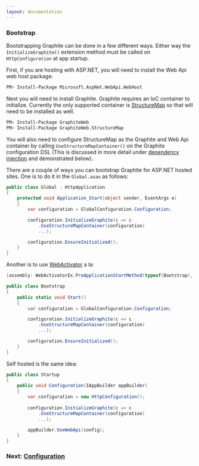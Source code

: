 ```yaml
---
layout: documentation
---
```


### Bootstrap

Bootstrapping Graphite can be done in a few different ways. Either way the `InitializeGraphite()` extension method must be called on `HttpConfiguration` at app startup. 

First, if you are hosting with ASP.NET, you will need to install the Web Api web host package:

```bash
PM> Install-Package Microsoft.AspNet.WebApi.WebHost
```

Next you will need to install Graphite. Graphite requires an IoC container to initialize. Currently the only supported container is [StructureMap](http://structuremap.github.io/) so that will need to be installed as well.

```bash
PM> Install-Package GraphiteWeb
PM> Install-Package GraphiteWeb.StructureMap
```

You will also need to configure StructureMap as the Graphite and Web Api container by calling `UseStructureMapContainer()` on the Graphite configuration DSL (This is discussed in more detail under [dependency injection](dependency-inijection) and demonstrated below).

There are a couple of ways you can bootstrap Graphite for ASP.NET hosted sites.  One is to do it in the `Global.asax` as follows:

```csharp
public class Global : HttpApplication
{
    protected void Application_Start(object sender, EventArgs e)
    {
        var configuration = GlobalConfiguration.Configuration;

        configuration.InitializeGraphite(c => c
            .UseStructureMapContainer(configuration)
            ...);

        configuration.EnsureInitialized();
    }
}
```

Another is to use [WebActivator](https://www.nuget.org/packages/WebActivatorEx/) a la: 

```csharp
[assembly: WebActivatorEx.PreApplicationStartMethod(typeof(Bootstrap), nameof(Bootstrap.Start))]

public class Bootstrap
{
    public static void Start()
    {
        var configuration = GlobalConfiguration.Configuration;

        configuration.InitializeGraphite(c => c
            .UseStructureMapContainer(configuration)
            ...);

        configuration.EnsureInitialized();
    }
}
```

Self hosted is the same idea:

```csharp
public class Startup 
{ 
    public void Configuration(IAppBuilder appBuilder) 
    { 
        var configuration = new HttpConfiguration();
         
        configuration.InitializeGraphite(c => c
            .UseStructureMapContainer(configuration)
            ...);

        appBuilder.UseWebApi(config); 
    } 
} 
```

### Next: [Configuration](configuration)